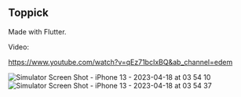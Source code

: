 ## Toppick



 Made with Flutter. 

Video: 

https://www.youtube.com/watch?v=qEz71bcIxBQ&ab_channel=edem


![Simulator Screen Shot - iPhone 13 - 2023-04-18 at 03 54 10](https://user-images.githubusercontent.com/51761485/235110149-25c610ad-128b-48cc-9fe1-6d53a6fee929.png)
![Simulator Screen Shot - iPhone 13 - 2023-04-18 at 03 54 37](https://user-images.githubusercontent.com/51761485/235110663-25bc0092-b3d8-4cba-a293-b2299b8532ba.png)

